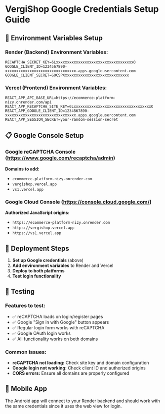 # VergiShop Google Credentials Setup Guide

## 🔐 Environment Variables Setup

### **Render (Backend) Environment Variables:**
```
RECAPTCHA_SECRET_KEY=6LxxxxxxxxxxxxxxxxxxxxxxxxxxxxxxxxxxxO
GOOGLE_CLIENT_ID=1234567890-xxxxxxxxxxxxxxxxxxxxxxxxxxxxxxxx.apps.googleusercontent.com
GOOGLE_CLIENT_SECRET=GOCSPXxxxxxxxxxxxxxxxxxxxxxxxxxxxxx
```

### **Vercel (Frontend) Environment Variables:**
```
REACT_APP_API_BASE_URL=https://ecommerce-platform-nizy.onrender.com/api
REACT_APP_RECAPTCHA_SITE_KEY=6LxxxxxxxxxxxxxxxxxxxxxxxxxxxxxxxxxxxO
REACT_APP_GOOGLE_CLIENT_ID=1234567890-xxxxxxxxxxxxxxxxxxxxxxxxxxxxxxxx.apps.googleusercontent.com
REACT_APP_SESSION_SECRET=your-random-session-secret
```

## 📋 Google Console Setup

### **Google reCAPTCHA Console** (https://www.google.com/recaptcha/admin)
**Domains to add:**
- `ecommerce-platform-nizy.onrender.com`
- `vergishop.vercel.app`
- `vs1.vercel.app`

### **Google Cloud Console** (https://console.cloud.google.com/)
**Authorized JavaScript origins:**
- `https://ecommerce-platform-nizy.onrender.com`
- `https://vergishop.vercel.app`
- `https://vs1.vercel.app`

## 🚀 Deployment Steps

1. **Set up Google credentials** (above)
2. **Add environment variables** to Render and Vercel
3. **Deploy to both platforms**
4. **Test login functionality**

## 🧪 Testing

### **Features to test:**
- ✅ reCAPTCHA loads on login/register pages
- ✅ Google "Sign in with Google" button appears
- ✅ Regular login form works with reCAPTCHA
- ✅ Google OAuth login works
- ✅ All functionality works on both domains

### **Common issues:**
- **reCAPTCHA not loading:** Check site key and domain configuration
- **Google login not working:** Check client ID and authorized origins
- **CORS errors:** Ensure all domains are properly configured

## 📱 Mobile App

The Android app will connect to your Render backend and should work with the same credentials since it uses the web view for login.